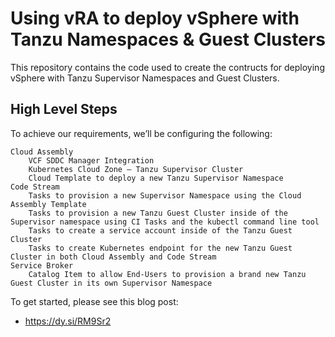 # Using vRA to deploy vSphere with Tanzu Namespaces & Guest Clusters
This repository contains the code used to create the contructs for deploying vSphere with Tanzu Supervisor Namespaces and Guest Clusters. 

## High Level Steps

To achieve our requirements, we’ll be configuring the following:

    Cloud Assembly
        VCF SDDC Manager Integration
        Kubernetes Cloud Zone – Tanzu Supervisor Cluster
        Cloud Template to deploy a new Tanzu Supervisor Namespace
    Code Stream
        Tasks to provision a new Supervisor Namespace using the Cloud Assembly Template
        Tasks to provision a new Tanzu Guest Cluster inside of the Supervisor namespace using CI Tasks and the kubectl command line tool
        Tasks to create a service account inside of the Tanzu Guest Cluster
        Tasks to create Kubernetes endpoint for the new Tanzu Guest Cluster in both Cloud Assembly and Code Stream
    Service Broker
        Catalog Item to allow End-Users to provision a brand new Tanzu Guest Cluster in its own Supervisor Namespace


To get started, please see this blog post:
- https://dy.si/RM9Sr2
